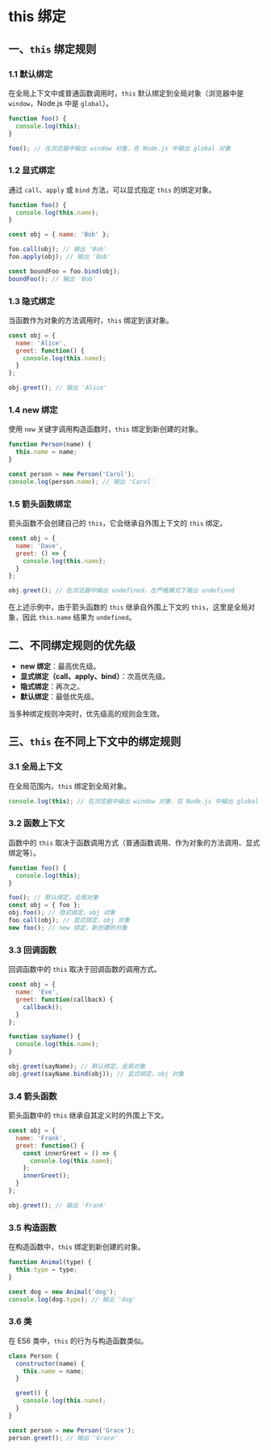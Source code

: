 # this 绑定

## 一、`this` 绑定规则

### 1.1 默认绑定

在全局上下文中或普通函数调用时，`this` 默认绑定到全局对象（浏览器中是 `window`，Node.js 中是 `global`）。

```javascript
function foo() {
  console.log(this);
}

foo(); // 在浏览器中输出 window 对象，在 Node.js 中输出 global 对象
```

### 1.2 显式绑定

通过 `call`、`apply` 或 `bind` 方法，可以显式指定 `this` 的绑定对象。

```javascript
function foo() {
  console.log(this.name);
}

const obj = { name: 'Bob' };

foo.call(obj); // 输出 'Bob'
foo.apply(obj); // 输出 'Bob'

const boundFoo = foo.bind(obj);
boundFoo(); // 输出 'Bob'
```

### 1.3 隐式绑定

当函数作为对象的方法调用时，`this` 绑定到该对象。

```javascript
const obj = {
  name: 'Alice',
  greet: function() {
    console.log(this.name);
  }
};

obj.greet(); // 输出 'Alice'
```

### 1.4 new 绑定

使用 `new` 关键字调用构造函数时，`this` 绑定到新创建的对象。

```javascript
function Person(name) {
  this.name = name;
}

const person = new Person('Carol');
console.log(person.name); // 输出 'Carol'
```

### 1.5 箭头函数绑定

箭头函数不会创建自己的 `this`，它会继承自外围上下文的 `this` 绑定。

```javascript
const obj = {
  name: 'Dave',
  greet: () => {
    console.log(this.name);
  }
};

obj.greet(); // 在浏览器中输出 undefined，在严格模式下输出 undefined
```

在上述示例中，由于箭头函数的 `this` 继承自外围上下文的 `this`，这里是全局对象，因此 `this.name` 结果为 `undefined`。

## 二、不同绑定规则的优先级

- **new 绑定**：最高优先级。
- **显式绑定（call、apply、bind）**：次高优先级。
- **隐式绑定**：再次之。
- **默认绑定**：最低优先级。

当多种绑定规则冲突时，优先级高的规则会生效。

## 三、`this` 在不同上下文中的绑定规则

### 3.1 全局上下文

在全局范围内，`this` 绑定到全局对象。

```javascript
console.log(this); // 在浏览器中输出 window 对象，在 Node.js 中输出 global 对象
```

### 3.2 函数上下文

函数中的 `this` 取决于函数调用方式（普通函数调用、作为对象的方法调用、显式绑定等）。

```javascript
function foo() {
  console.log(this);
}

foo(); // 默认绑定，全局对象
const obj = { foo };
obj.foo(); // 隐式绑定，obj 对象
foo.call(obj); // 显式绑定，obj 对象
new foo(); // new 绑定，新创建的对象
```

### 3.3 回调函数

回调函数中的 `this` 取决于回调函数的调用方式。

```javascript
const obj = {
  name: 'Eve',
  greet: function(callback) {
    callback();
  }
};

function sayName() {
  console.log(this.name);
}

obj.greet(sayName); // 默认绑定，全局对象
obj.greet(sayName.bind(obj)); // 显式绑定，obj 对象
```

### 3.4 箭头函数

箭头函数中的 `this` 继承自其定义时的外围上下文。

```javascript
const obj = {
  name: 'Frank',
  greet: function() {
    const innerGreet = () => {
      console.log(this.name);
    };
    innerGreet();
  }
};

obj.greet(); // 输出 'Frank'
```

### 3.5 构造函数

在构造函数中，`this` 绑定到新创建的对象。

```javascript
function Animal(type) {
  this.type = type;
}

const dog = new Animal('dog');
console.log(dog.type); // 输出 'dog'
```

### 3.6 类

在 ES6 类中，`this` 的行为与构造函数类似。

```javascript
class Person {
  constructor(name) {
    this.name = name;
  }

  greet() {
    console.log(this.name);
  }
}

const person = new Person('Grace');
person.greet(); // 输出 'Grace'
```
